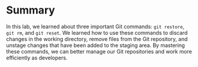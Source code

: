 # Summary

In this lab, we learned about three important Git commands: `git restore`, `git rm`, and `git reset`. We learned how to use these commands to discard changes in the working directory, remove files from the Git repository, and unstage changes that have been added to the staging area. By mastering these commands, we can better manage our Git repositories and work more efficiently as developers.

